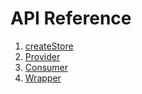 # API Reference

1. [createStore](api/createStore.md)
2. [Provider](api/Provider.md)
3. [Consumer](api/Consumer.md)
4. [Wrapper](api/Wrapper.md)